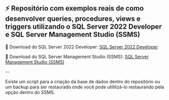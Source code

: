 ⚡ Repositório com exemplos reais de como desenvolver queries, procedures, views e triggers utilizando o SQL Server 2022 Developer
e SQL Server Management Studio (SSMS)  
--

📝 Download do SQL Server 2022 Developer: [SQL Server 2022 Developer](https://www.microsoft.com/pt-br/sql-server/sql-server-downloads)

📝 Download do SQL Server Management Studio (SSMS): [SQL Server Management Studio (SSMS)](https://aka.ms/ssmsfullsetup)

--

Existe um script para a criação da base de dados dentro do repositório ou um backup para ser restaurado onde você pode utililizá-lo restaurando pela opção dentro do SSMS.
